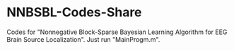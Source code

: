 # NNBSBL-Codes-Share
Codes for "Nonnegative Block-Sparse Bayesian Learning Algorithm for EEG Brain Source Localization". 
Just run "MainProgm.m".
